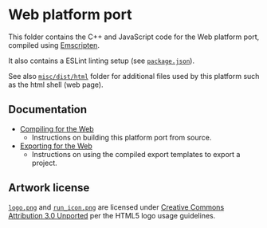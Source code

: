 # Web platform port

This folder contains the C++ and JavaScript code for the Web platform port,
compiled using [Emscripten](https://emscripten.org/).

It also contains a ESLint linting setup (see [`package.json`](package.json)).

See also [`misc/dist/html`](/misc/dist/html) folder for additional files used by
this platform such as the html shell (web page).

## Documentation

- [Compiling for the Web](https://docs.godotengine.org/en/latest/development/compiling/compiling_for_web.html)
  - Instructions on building this platform port from source.
- [Exporting for the Web](https://docs.godotengine.org/en/latest/tutorials/export/exporting_for_web.html)
  - Instructions on using the compiled export templates to export a project.

## Artwork license

[`logo.png`](logo.png) and [`run_icon.png`](run_icon.png) are licensed under
[Creative Commons Attribution 3.0 Unported](https://www.w3.org/html/logo/faq.html#how-licenced)
per the HTML5 logo usage guidelines.
